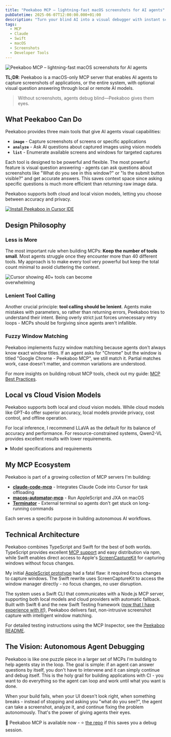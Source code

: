 ```yaml
---
title: "Peekaboo MCP – lightning-fast macOS screenshots for AI agents"
pubDatetime: 2025-06-07T12:00:00.000+01:00
description: "Turn your blind AI into a visual debugger with instant screenshot capture and analysis"
tags:
  - MCP
  - Claude
  - Swift
  - macOS
  - Screenshots
  - Developer Tools
---
```


![Peekaboo MCP – lightning-fast macOS screenshots for AI agents](/assets/img/2025/peekaboo-mcp-lightning-fast-macos-screenshots-for-ai-agents/banner.png)

**TL;DR**: Peekaboo is a macOS-only MCP server that enables AI agents to capture screenshots of applications, or the entire system, with optional visual question answering through local or remote AI models.

> Without screenshots, agents debug blind—Peekaboo gives them eyes.

## What Peekaboo Can Do

Peekaboo provides three main tools that give AI agents visual capabilities:

- **`image`** - Capture screenshots of screens or specific applications
- **`analyze`** - Ask AI questions about captured images using vision models
- **`list`** - Enumerate available screens and windows for targeted captures

Each tool is designed to be powerful and flexible. The most powerful feature is visual question answering - agents can ask questions about screenshots like "What do you see in this window?" or "Is the submit button visible?" and get accurate answers. This saves context space since asking specific questions is much more efficient than returning raw image data.

Peekaboo supports both cloud and local vision models, letting you choose between accuracy and privacy.

<div class="cursor-install-button">
  <a href="cursor://anysphere.cursor-deeplink/mcp/install?name=peekaboo&config=ewogICJjb21tYW5kIjogIm5weCIsCiAgImFyZ3MiOiBbCiAgICAiLXkiLAogICAgIkBzdGVpcGV0ZS9wZWVrYWJvby1tY3AiCiAgXSwKICAiZW52IjogewogICAgIlBFRUtBQk9PX0FJX1BST1ZJREVSUyI6ICJvbGxhbWEvbGxhdmE6bGF0ZXN0IgogIH0KfQ==">
    <img class="dark-theme-img" src="https://cursor.com/deeplink/mcp-install-dark.png" alt="Install Peekaboo in Cursor IDE" />
    <img class="light-theme-img" src="https://cursor.com/deeplink/mcp-install-light.png" alt="Install Peekaboo in Cursor IDE" />
  </a>
</div>

<style>
.prose .cursor-install-button {
  margin: 0.5rem 0 !important;
}
.cursor-install-button a {
  display: inline-block;
  border: none !important;
  box-shadow: none !important;
}
.prose .cursor-install-button img {
  border: none !important;
  box-shadow: none !important;
  max-width: 200px;
  height: auto;
  margin: 0 !important;
}
/* Theme switching */
html[data-theme="light"] .dark-theme-img {
  display: none;
}
html[data-theme="light"] .light-theme-img {
  display: block;
}
html[data-theme="dark"] .dark-theme-img,
html:not([data-theme]) .dark-theme-img {
  display: block;
}
html[data-theme="dark"] .light-theme-img,
html:not([data-theme]) .light-theme-img {
  display: none;
}
</style>

## Design Philosophy

### Less is More

The most important rule when building MCPs: **Keep the number of tools small**. Most agents struggle once they encounter more than 40 different tools. My approach is to make every tool very powerful but keep the total count minimal to avoid cluttering the context.

<img src="/assets/img/2025/peekaboo-mcp-lightning-fast-macos-screenshots-for-ai-agents/cursor-40-tools.png" alt="Cursor showing 40+ tools can become overwhelming" style="max-width: 100%; height: auto;" class="responsive-cursor-tools" />

<style>
@media (min-width: 768px) {
  .responsive-cursor-tools {
    max-width: 70% !important;
  }
}
</style>

### Lenient Tool Calling

Another crucial principle: **tool calling should be lenient**. Agents make mistakes with parameters, so rather than returning errors, Peekaboo tries to understand their intent. Being overly strict just forces unnecessary retry loops - MCPs should be forgiving since agents aren't infallible.

### Fuzzy Window Matching

Peekaboo implements fuzzy window matching because agents don't always know exact window titles. If an agent asks for "Chrome" but the window is titled "Google Chrome - Peekaboo MCP", we still match it. Partial matches work, case doesn't matter, and common variations are understood.

For more insights on building robust MCP tools, check out my guide: [MCP Best Practices](/posts/2025/mcp-best-practices).

## Local vs Cloud Vision Models

Peekaboo supports both local and cloud vision models. While cloud models like GPT-4o offer superior accuracy, local models provide privacy, cost control, and offline operation.

For local inference, I recommend LLaVA as the default for its balance of accuracy and performance. For resource-constrained systems, Qwen2-VL provides excellent results with lower requirements.

<details>
<summary>Model specifications and requirements</summary>

**[LLaVA](https://ollama.com/library/llava) (Large Language and Vision Assistant)**
- `llava:7b` - ~4.5GB download, ~8GB RAM required
- `llava:13b` - ~8GB download, ~16GB RAM required  
- `llava:34b` - ~20GB download, ~40GB RAM required
- Best overall quality for vision tasks

**[Qwen2-VL](https://ollama.com/library/qwen2-vl)**
- `qwen2-vl:7b` - ~4GB download, ~6GB RAM required
- Excellent performance with lower resource requirements
- Ideal for less powerful machines

**Installation:**
```bash
# Install your chosen model
ollama pull llava:latest        # or llava:7b, llava:13b, etc.
ollama pull qwen2-vl:7b        # for resource-constrained systems
```

</details>

## My MCP Ecosystem

Peekaboo is part of a growing collection of MCP servers I'm building:

- **[claude-code-mcp](https://github.com/steipete/claude-code-mcp)** - Integrates Claude Code into Cursor for task offloading
- **[macos-automator-mcp](https://github.com/steipete/macos-automator-mcp)** - Run AppleScript and JXA on macOS  
- **[Terminator](https://github.com/steipete/Terminator)** - External terminal so agents don't get stuck on long-running commands

Each serves a specific purpose in building autonomous AI workflows.

## Technical Architecture

Peekaboo combines TypeScript and Swift for the best of both worlds. TypeScript provides excellent [MCP support](https://github.com/modelcontextprotocol/typescript-sdk) and easy distribution via npm, while Swift enables direct access to Apple's [ScreenCaptureKit](https://developer.apple.com/documentation/screencapturekit) for capturing windows without focus changes.

My initial [AppleScript prototype](https://github.com/steipete/Peekaboo/blob/main/peekaboo.scpt) had a fatal flaw: it required focus changes to capture windows. The Swift rewrite uses ScreenCaptureKit to access the window manager directly - no focus changes, no user disruption.

The system uses a Swift CLI that communicates with a Node.js MCP server, supporting both local models and cloud providers with automatic fallback. Built with Swift 6 and the new Swift Testing framework ([now that I have experience with it!](/posts/migrating-700-tests-to-swift-testing)), Peekaboo delivers fast, non-intrusive screenshot capture with intelligent window matching.

For detailed testing instructions using the MCP Inspector, see the [Peekaboo README](https://github.com/steipete/Peekaboo#testing--debugging).

## The Vision: Autonomous Agent Debugging

Peekaboo is like one puzzle piece in a larger set of MCPs I'm building to help agents stay in the loop. The goal is simple: if an agent can answer questions by itself, you don't have to intervene and it can simply continue and debug itself. This is the holy grail for building applications with CI - you want to do everything so the agent can loop and work until what you want is done.

When your build fails, when your UI doesn't look right, when something breaks - instead of stopping and asking you "what do you see?", the agent can take a screenshot, analyze it, and continue fixing the problem autonomously. That's the power of giving agents their eyes.

👻 Peekaboo MCP is available now - ⭐ [the repo](https://github.com/steipete/Peekaboo) if this saves you a debug session.